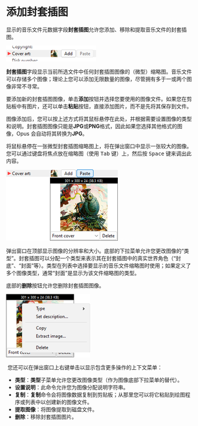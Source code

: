# 添加封套插图

显示的音乐文件元数据字段**封套插图**允许您添加、移除和提取音乐文件的封套插图。

![](/Manual/images/media/13/metadata_-_coverart.png) 

**封套插图**字段显示当前所选文件中任何封套插图图像的（微型）缩略图。音乐文件可以存储多个图像；理论上您可以添加无限数量的图像，尽管拥有多于一或两个图像非常不寻常。

要添加新的封套插图图像，单击**添加**按钮并选择您要使用的图像文件。如果您在剪贴板中有图片，还可以单击**粘贴**按钮，直接添加图片，而不是先将其保存到文件。

图像添加后，您可以按上述方式将其鼠标悬停在此处，并根据需要设置图像的类型和说明。封套插图图像只能是**JPG**或**PNG**格式，因此如果您选择其他格式的图像，Opus 会自动将其转换为**JPG**。

将鼠标悬停在一张微型封套插图缩略图上，将在弹出窗口中显示一张较大的图像。您可以通过键盘将焦点放在缩略图（使用 <kbd>Tab</kbd> 键）上，然后按 <kbd>Space</kbd> 键来调出此内容。

![](/Manual/images/media/13/metadata_-_coverart_popup.png) 

弹出窗口在顶部显示图像的分辨率和大小。底部的下拉菜单允许您更改图像的“类型”。封套插图可以分配一个类型来表示其在封套插图中的真实世界角色（“封底”、“封面”等）。类型在列表中选择要显示的音乐文件缩略图时使用；如果定义了多个图像类型，通常“封面”是显示为该文件缩略图的类型。

底部的**删除**按钮允许您删除封套插图图像。

![](/Manual/images/media/13/metadata_-_coverart_context.png)

 您还可以在弹出窗口上右键单击以显示包含更多操作的上下文菜单：

- **类型**：**类型**子菜单允许您更改图像类型（作为图像底部下拉菜单的替代）。
- **设置说明**：此命令允许您为图像分配说明字符串。
- **复制**：**复制**命令会将图像数据复制到剪贴板；从那里您可以将它粘贴到绘图程序或列表中以创建新的图像文件。
- **提取图像**：将图像提取到磁盘文件。
- **删除**：移除封套插图图片。